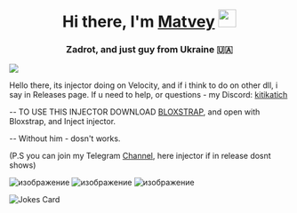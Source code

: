 <h1 align="center">Hi there, I'm <a href="https://discordapp.com/users/958802222811070545/" target="_blank">Matvey</a> 
<img src="https://github.com/blackcater/blackcater/raw/main/images/Hi.gif" height="32"/></h1>
<h3 align="center">Zadrot, and just guy from Ukraine 🇺🇦</h3>

![](https://komarev.com/ghpvc/?username=zidekk-daun&color=blueviolet)

Hello there, its injector doing on Velocity, and if i think to do on other dll, i say in Releases page.
If u need to help, or questions - my Discord: [kitikatich](https://discordapp.com/users/958802222811070545/)

-- TO USE THIS INJECTOR DOWNLOAD [BLOXSTRAP](https://github.com/bloxstraplabs/bloxstrap), and open with Bloxstrap, and Inject injector.  

-- Without him - dosn't works.


(P.S you can join my Telegram [Channel](https://t.me/ubogiyinject), here injector if in release dosnt shows)


![изображение](https://github.com/user-attachments/assets/41b12b6f-9b7b-4043-ab66-b13daff8dcfb)
![изображение](https://github.com/user-attachments/assets/29c9fe56-b6eb-4829-9c15-ec14d7863da4)
![изображение](https://github.com/user-attachments/assets/99cd3ae7-0235-4116-bf19-2e8115bdaa16)






![Jokes Card](https://readme-jokes.vercel.app/api)
